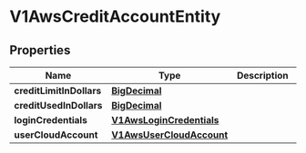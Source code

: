# V1AwsCreditAccountEntity

## Properties
Name | Type | Description | Notes
------------ | ------------- | ------------- | -------------
**creditLimitInDollars** | [**BigDecimal**](BigDecimal.md) |  |  [optional]
**creditUsedInDollars** | [**BigDecimal**](BigDecimal.md) |  |  [optional]
**loginCredentials** | [**V1AwsLoginCredentials**](V1AwsLoginCredentials.md) |  |  [optional]
**userCloudAccount** | [**V1AwsUserCloudAccount**](V1AwsUserCloudAccount.md) |  |  [optional]
